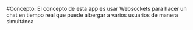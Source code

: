 #Concepto:
El concepto de esta app es usar Websockets para hacer un chat en tiempo real que puede albergar a varios usuarios de manera simultánea